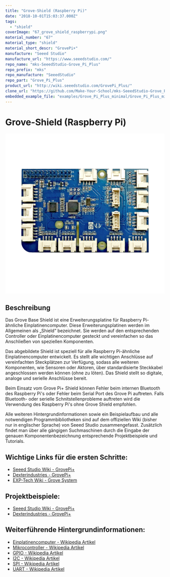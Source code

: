 ```yaml
---
title: "Grove-Shield (Raspberry Pi)"
date: "2018-10-01T15:03:37.000Z"
tags: 
  - "shield"
coverImage: "67_grove_shield_raspberrypi.png"
material_number: "67"
material_type: "shield"
material_short_descr: "GrovePi+"
manufacture: "Seeed Studio"
manufacture_url: "https://www.seeedstudio.com/"
repo_name: "mks-SeeedStudio-Grove_Pi_Plus"
repo_prefix: "mks"
repo_manufacture: "SeeedStudio"
repo_part: "Grove_Pi_Plus"
product_url: "http://wiki.seeedstudio.com/GrovePi_Plus/"
clone_url: "https://github.com/Make-Your-School/mks-SeeedStudio-Grove_Pi_Plus.git"
embedded_example_file: "examples/Grove_Pi_Plus_minimal/Grove_Pi_Plus_minimal.ino"
---
```



# Grove-Shield (Raspberry Pi)

![Grove-Shield (Raspberry Pi)](./67_grove_shield_raspberrypi.png)

## Beschreibung
Das Grove Base Shield ist eine Erweiterungsplatine für Raspberry Pi-ähnliche Einplatinencomputer. Diese Erweiterungsplatinen werden im Allgemeinen als „Shield“ bezeichnet. Sie werden auf den entsprechenden Controller oder Einplatinencomputer gesteckt und vereinfachen so das Anschließen von speziellen Komponenten.

Das abgebildete Shield ist speziell für alle Raspberry Pi-ähnliche Einplatinencomputer entwickelt. Es stellt alle wichtigen Anschlüsse auf vereinfachten Steckplätzen zur Verfügung, sodass alle weiteren Komponenten, wie Sensoren oder Aktoren, über standardisierte Steckkabel angeschlossen werden können (ohne zu löten). Das Shield stellt so digitale, analoge und serielle Anschlüsse bereit.

Beim Einsatz vom Grove Pi+ Shield können Fehler beim internen Bluetooth des Raspberry Pi's oder Fehler beim Serial Port des Grove Pi auftreten. Falls Bluetooth- oder serielle Schnitstellenprobleme auftreten wird die Verwendung des Raspberry Pi's ohne Grove Shield empfohlen.

Alle weiteren Hintergrundinformationen sowie ein Beispielaufbau und alle notwendigen Programmbibliotheken sind auf dem offiziellen Wiki (bisher nur in englischer Sprache) von Seeed Studio zusammengefasst. Zusätzlich findet man über alle gängigen Suchmaschinen durch die Eingabe der genauen Komponentenbezeichnung entsprechende Projektbeispiele und Tutorials.


<!-- infolist -->


## Wichtige Links für die ersten Schritte:

- [Seeed Studio Wik](http://wiki.seeedstudio.com/GrovePi_Plus/)[i - GrovePi+](http://wiki.seeedstudio.com/GrovePi_Plus/)
- [Dexterindustries - GrovePi+](https://www.dexterindustries.com/GrovePi/get-started-with-the-grovepi/)
- [EXP-Tech Wiki - Grove System](https://www.exp-tech.de/seeed-grove-wiki)

## Projektbeispiele:

- [Seeed Studio Wik](http://wiki.seeedstudio.com/GrovePi_Plus/)[i - GrovePi+](http://wiki.seeedstudio.com/GrovePi_Plus/)
- [Dexterindustries - GrovePi+](https://www.dexterindustries.com/GrovePi/get-started-with-the-grovepi/)

## Weiterführende Hintergrundinformationen:

- [Einplatinencomputer - Wikipedia Artikel](https://de.wikipedia.org/wiki/Einplatinencomputer)
- [Mikrocontroller - Wikipedia Artikel](https://de.wikipedia.org/wiki/Mikrocontroller)
- [GPIO - Wikipedia Artikel](https://de.wikipedia.org/wiki/Allzweckeingabe/-ausgabe)
- [I2C - Wikipedia Artikel](https://de.wikipedia.org/wiki/I%C2%B2C)
- [SPI - Wikipedia Artikel](https://de.wikipedia.org/wiki/Serial_Peripheral_Interface)
- [UART - Wikipedia Artikel](https://de.wikipedia.org/wiki/Universal_Asynchronous_Receiver_Transmitter)

